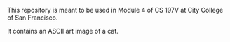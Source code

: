 This repository is meant to be used in Module 4 of CS 197V at City College of San Francisco.

It contains an ASCII art image of a cat.
